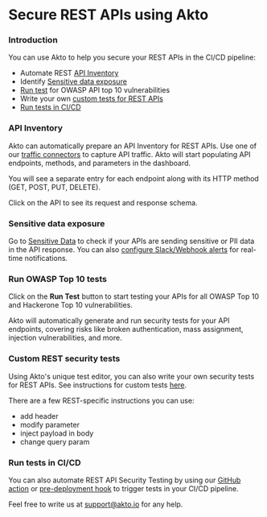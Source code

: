 # Secure REST APIs using Akto

### Introduction

You can use Akto to help you secure your REST APIs in the CI/CD pipeline:

* Automate REST [API Inventory](secure-rest-apis-using-akto.md#api-inventory)
* Identify [Sensitive data exposure](secure-rest-apis-using-akto.md#sensitive-data-exposure)
* [Run test](secure-rest-apis-using-akto.md#run-owasp-top-10-tests) for OWASP API top 10 vulnerabilities
* Write your own [custom tests for REST APIs](secure-rest-apis-using-akto.md#custom-rest-security-tests)
* [Run tests in CI/CD](secure-rest-apis-using-akto.md#run-tests-in-ci-cd)

### API Inventory

Akto can automatically prepare an API Inventory for REST APIs. Use one of our [traffic connectors](../../api-security-testing/how-to/broken-reference/) to capture API traffic. Akto will start populating API endpoints, methods, and parameters in the dashboard.

You will see a separate entry for each endpoint along with its HTTP method (GET, POST, PUT, DELETE).

Click on the API to see its request and response schema.

### Sensitive data exposure

Go to [Sensitive Data](../../agentic-discovery/concepts/sensitive-data.md) to check if your APIs are sending sensitive or PII data in the API response. You can also [configure Slack/Webhook alerts](../../agentic-discovery/concepts/alerts.md) for real-time notifications.

### Run OWASP Top 10 tests

Click on the **Run Test** button to start testing your APIs for all OWASP Top 10 and Hackerone Top 10 vulnerabilities.

Akto will automatically generate and run security tests for your API endpoints, covering risks like broken authentication, mass assignment, injection vulnerabilities, and more.

### Custom REST security tests

Using Akto's unique test editor, you can also write your own security tests for REST APIs. See instructions for custom tests [here](../../probe-library/concepts/custom-test.md).

There are a few REST-specific instructions you can use:

* add header
* modify parameter
* inject payload in body
* change query param

### Run tests in CI/CD

You can also automate REST API Security Testing by using our [GitHub action](run-test.md) or [pre-deployment hook](run-tests-in-cli-using-akto.md) to trigger tests in your CI/CD pipeline.

Feel free to write us at support@akto.io for any help.

